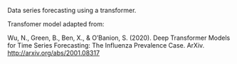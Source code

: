 Data series forecasting using a transformer.

Transfomer model adapted from: 

Wu, N., Green, B., Ben, X., & O’Banion, S. (2020). Deep Transformer Models for Time Series Forecasting: The Influenza Prevalence Case. ArXiv. http://arxiv.org/abs/2001.08317

